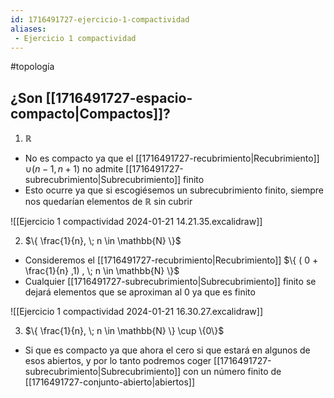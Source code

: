 ```yaml
---
id: 1716491727-ejercicio-1-compactividad
aliases:
 - Ejercicio 1 compactividad
---
```


#topología 

## ¿Son [[1716491727-espacio-compacto|Compactos]]?


1. $\mathbb{R}$

- No es compacto ya que el [[1716491727-recubrimiento|Recubrimiento]] $\cup (n-1, n+1)$ no admite [[1716491727-subrecubrimiento|Subrecubrimiento]] finito
- Esto ocurre ya que si escogiésemos un subrecubrimiento finito, siempre nos quedarían elementos de $\mathbb{R}$ sin cubrir 

![[Ejercicio 1 compactividad 2024-01-21 14.21.35.excalidraw]]

2. $\{ \frac{1}{n}, \; n \in \mathbb{N} \}$

- Consideremos el [[1716491727-recubrimiento|Recubrimiento]] $\{ ( 0 + \frac{1}{n} ,1) , \; n \in \mathbb{N} \}$
- Cualquier [[1716491727-subrecubrimiento|Subrecubrimiento]] finito se dejará elementos que se aproximan al $0$ ya que es finito

![[Ejercicio 1 compactividad 2024-01-21 16.30.27.excalidraw]]

3. $\{ \frac{1}{n}, \; n \in \mathbb{N} \} \cup \{0\}$

- Si que es compacto ya que ahora el cero si que estará en algunos de esos abiertos, y por lo tanto podremos coger [[1716491727-subrecubrimiento|Subrecubrimiento]] con un número finito de [[1716491727-conjunto-abierto|abiertos]]